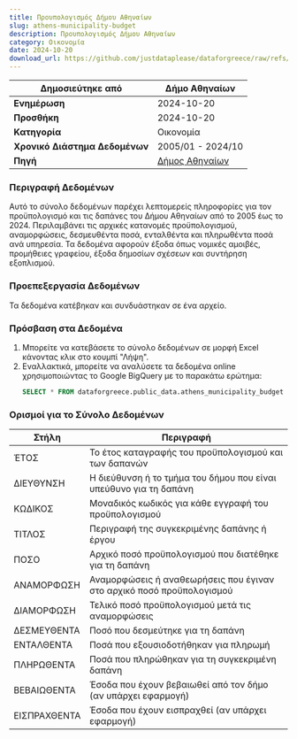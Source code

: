 ```yaml
---
title: Προυπολογισμός Δήμου Αθηναίων
slug: athens-municipality-budget
description: Προυπολογισμός Δήμου Αθηναίων
category: Οικονομία
date: 2024-10-20
download_url: https://github.com/justdataplease/dataforgreece/raw/refs/heads/main/data/athens-budget/athens-municipality-budget-greece_2024.csv.zip
---
```


| **Δημοσιεύτηκε από**           | Δήμο Αθηναίων                                                    |
|--------------------------------|------------------------------------------------------------------|
| **Ενημέρωση**                  | 2024-10-20                                                       |
| **Προσθήκη**                   | 2024-10-20                                                       |
| **Κατηγορία**                  | Οικονομία                                                        |
| **Χρονικό Διάστημα Δεδομένων** | 2005/01 - 2024/10                                                |
| **Πηγή**                       | [Δήμος Αθηναίων](https://old.cityofathens.gr/khe/proypologismos) |

### Περιγραφή Δεδομένων

Αυτό το σύνολο δεδομένων παρέχει λεπτομερείς πληροφορίες για τον προϋπολογισμό και τις δαπάνες του Δήμου Αθηναίων από το 2005 έως το 2024. Περιλαμβάνει τις αρχικές κατανομές προϋπολογισμού,
αναμορφώσεις, δεσμευθέντα ποσά, ενταλθέντα και πληρωθέντα ποσά ανά υπηρεσία. Τα δεδομένα αφορούν έξοδα όπως νομικές αμοιβές, προμήθειες γραφείου, έξοδα δημοσίων σχέσεων και συντήρηση εξοπλισμού.

### Προεπεξεργασία Δεδομένων

Τα δεδομένα κατέβηκαν και συνδυάστηκαν σε ένα αρχείο.

### Πρόσβαση στα Δεδομένα

1. Μπορείτε να κατεβάσετε το σύνολο δεδομένων σε μορφή Excel κάνοντας κλικ στο κουμπί "Λήψη".
2. Εναλλακτικά, μπορείτε να αναλύσετε τα δεδομένα online χρησιμοποιώντας το Google BigQuery με το παρακάτω ερώτημα:
   ```sql
   SELECT * FROM dataforgreece.public_data.athens_municipality_budget
   ```

### Ορισμοί για το Σύνολο Δεδομένων

| **Στήλη**    | **Περιγραφή**                                                         |
|--------------|-----------------------------------------------------------------------|
| ΈΤΟΣ        | Το έτος καταγραφής του προϋπολογισμού και των δαπανών                       |
| ΔΙΕΥΘΥΝΣΗ    | Η διεύθυνση ή το τμήμα του δήμου που είναι υπεύθυνο για τη δαπάνη           |
| ΚΩΔΙΚΟΣ     | Μοναδικός κωδικός για κάθε εγγραφή του προϋπολογισμού                        |
| ΤΙΤΛΟΣ      | Περιγραφή της συγκεκριμένης δαπάνης ή έργου                                 |
| ΠΟΣΟ        | Αρχικό ποσό προϋπολογισμού που διατέθηκε για τη δαπάνη                      |
| ΑΝΑΜΟΡΦΩΣΗ  | Αναμορφώσεις ή αναθεωρήσεις που έγιναν στο αρχικό ποσό προϋπολογισμού       |
| ΔΙΑΜΟΡΦΩΣΗ  | Τελικό ποσό προϋπολογισμού μετά τις αναμορφώσεις                            |
| ΔΕΣΜΕΥΘΕΝΤΑ | Ποσό που δεσμεύτηκε για τη δαπάνη                                           |
| ΕΝΤΑΛΘΕΝΤΑ  | Ποσά που εξουσιοδοτήθηκαν για πληρωμή                                       |
| ΠΛΗΡΩΘΕΝΤΑ  | Ποσά που πληρώθηκαν για τη συγκεκριμένη δαπάνη                              |
| ΒΕΒΑΙΩΘΕΝΤΑ | Έσοδα που έχουν βεβαιωθεί από τον δήμο (αν υπάρχει εφαρμογή)                |
| ΕΙΣΠΡΑΧΘΕΝΤΑ | Έσοδα που έχουν εισπραχθεί (αν υπάρχει εφαρμογή)                           |

